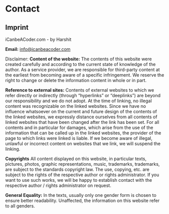 # Contact
## Imprint

iCanbeACoder.com - by Harshit

**Email:** info@icanbeacoder.com

Disclaimer:
**Content of the website:**
The contents of this website were created carefully and according to the current state of knowledge of the author. As a service provider, we are responsible for third-party content at the earliest from becoming aware of a specific infringement. We reserve the right to change or delete the information content in whole or in part.

**Reference to external sites:**
Contents of external websites to which we refer directly or indirectly (through “hyperlinks” or “deeplinks”) are beyond our responsibility and we do not adopt. At the time of linking, no illegal content was recognizable on the linked websites. Since we have no influence whatsoever on the current and future design of the contents of the linked websites, we expressly distance ourselves from all contents of linked websites that have been changed after the link has been set. For all contents and in particular for damages, which arise from the use of the information that can be called up in the linked websites, the provider of the page to which links were linked is liable. If we become aware of illegal, unlawful or incorrect content on websites that we link, we will suspend the linking.

**Copyrights**
All content displayed on this website, in particular texts, pictures, photos, graphic representations, music, trademarks, trademarks, are subject to the standards copyright law. The use, copying, etc. are subject to the rights of the respective author or rights administrator. If you want to use such works, we will be happy to establish contact with the respective author / rights administrator on request.

**General Equality:**
In the texts, usually only one gender form is chosen to ensure better readability. Unaffected, the information on this website refer to all genders.

